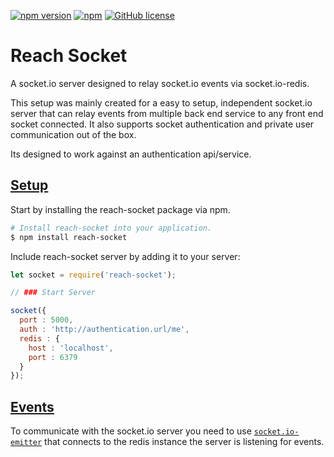 [![npm version](https://badge.fury.io/js/reach-socket.svg)](http://badge.fury.io/js/reach-socket)
[![npm](https://img.shields.io/npm/dm/reach-socket.svg?style=flat)](https://www.npmjs.com/package/reach-socket)
[![GitHub license](https://img.shields.io/github/license/mashape/apistatus.svg)](https://github.com/reach/reach-socket/blob/master/LICENSE.md)

# Reach Socket

A socket.io server designed to relay socket.io events via socket.io-redis.

This setup was mainly created for a easy to setup, independent socket.io server that can relay events from multiple back end service to any front end socket connected. It also supports socket authentication and private user communication out of the box.

Its designed to work against an authentication api/service.

## [Setup](#setup)

Start by installing the reach-socket package via npm.

```sh
# Install reach-socket into your application.
$ npm install reach-socket
```

Include reach-socket server by adding it to your server:

```js
let socket = require('reach-socket');

// ### Start Server

socket({
  port : 5000,
  auth : 'http://authentication.url/me',
  redis : {
    host : 'localhost',
    port : 6379
  }
});
```

## [Events](#events)

To communicate with the socket.io server you need to use [`socket.io-emitter`](https://www.npmjs.com/package/socket.io-emitter) that connects to the redis instance the server is listening for events.
